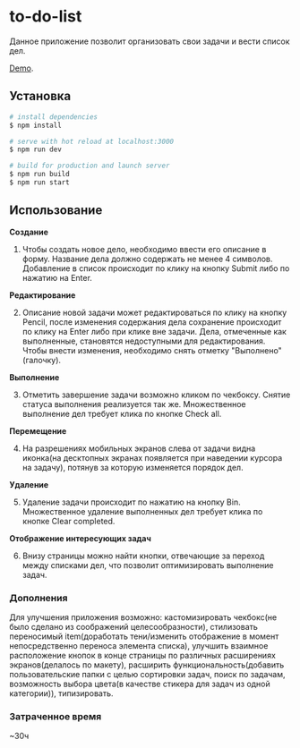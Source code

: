 # to-do-list

Данное приложение позволит организовать свои задачи и вести список дел.

[Demo](https://dzianachayeuskaya.github.io/vue-to-do-list).

## Установка

```bash
# install dependencies
$ npm install

# serve with hot reload at localhost:3000
$ npm run dev

# build for production and launch server
$ npm run build
$ npm run start
```

## Использование

**Создание**

1. Чтобы создать новое дело, необходимо ввести его описание в форму. Название дела должно содержать не менее 4 символов. Добавление в список происходит по клику на кнопку Submit либо по нажатию
   на Enter.

**Редактирование**

2. Описание новой задачи может редактироваться по клику на кнопку Pencil, после изменения содержания дела сохранение происходит по клику на Enter либо при клике вне задачи. Дела, отмеченные как выполненные, становятся недоступными для редактирования. Чтобы внести изменения, необходимо снять отметку "Выполнено" (галочку).

**Выполнение**

3. Отметить завершение задачи возможно кликом по чекбоксу. Снятие статуса выполнения реализуется так же.
   Множественное выполнение дел требует клика по кнопке Check all.

**Перемещение**

4. На разрешениях мобильных экранов слева от задачи видна иконка(на десктопных экранах появляется при наведении курсора на задачу), потянув за которую изменяется порядок дел.

**Удаление**

5. Удаление задачи происходит по нажатию на кнопку Bin.
   Множественное удаление выполненных дел требует клика по кнопке Clear completed.

**Отображение интересующих задач**

6. Внизу страницы можно найти кнопки, отвечающие за переход между списками дел, что позволит оптимизировать выполнение задач.

### Дополнения

Для улучшения приложения возможно: кастомизировать чекбокс(не было сделано из соображений целесообразности), стилизовать переносимый item(доработать тени/изменить отображение в момент непосредственно переноса элемента списка), улучшить взаимное расположение кнопок в конце страницы по различных расширениях экранов(делалось по макету), расширить функциональность(добавить пользовательские папки с целью сортировки задач, поиск по задачам, возможность выбора цвета(в качестве стикера для задач из одной категории)), типизировать.

### Затраченное время

~30ч
